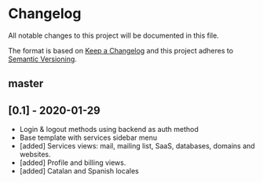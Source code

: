 # Changelog
All notable changes to this project will be documented in this file.

The format is based on [Keep a Changelog](http://keepachangelog.com/en/1.0.0/)
and this project adheres to [Semantic Versioning](http://semver.org/spec/v2.0.0.html).

## master

## [0.1] - 2020-01-29
- Login & logout methods using backend as auth method
- Base template with services sidebar menu
- [added] Services views: mail, mailing list, SaaS, databases, domains and websites.
- [added] Profile and billing views.
- [added] Catalan and Spanish locales
